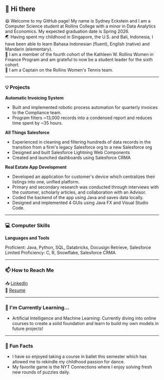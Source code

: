 ## 👋 Hi there 
😆 Welcome to my GitHub page! My name is Sydney Eckstein and I am a Computer Science student at Rollins College with a minor in Data Analytics and Economics. My expected graduation date is Spring 2026.  
🌏 Having spent my childhood in Singapore, the U.S. and Bali, Indonesia, I have been able to learn Bahasa Indonesian (fluent), English (native) and Mandarin (elementary).   
💸 I am a member of the fourth cohort of the Kathleen W. Rollins Women in Finance Program and am grateful to now be a student leader for the sixth cohort.  
🎾 I am a Captain on the Rollins Women's Tennis team.

---


### 💡 Projects
**Automatic Invoicing System**
- Built and implemented robotic process automation for quarterly invoices to the Compliance team.
- Program filters ~13,000 records into a condensed report and reduces time spent by ~35 hours.

**All Things Salesforce**
- Experienced in cleaning and filtering hundreds of data records in the transition from a firm's legacy Salesforce org to a new Salesforce org
- Designed and built Salesforce Lightning Web Components
- Created and launched dashboards using Salesforce CRMA  

**Real Estate App Development**
- Developed an application for customer's device which centralizes their listings into one, unified platform.
- Primary and secondary research was conducted through interviews with the customer, scholarly articles, and collaboration with an Advisor.
- Coded the backend of the app using Java and saves data locally.
- Designed and implemented 4 GUIs using Java FX and Visual Studio Code.  

---


### 💻 Computer Skills 
**Languages and Tools**  

Proficient: Java, Python, SQL, Databricks, Docusign Retrieve, Salesforce  
Limited Proficiency: C, R, Snowflake, Salesforce CRMA


---


### 📫 How to Reach Me 
📥 [LinkedIn](https://www.linkedin.com/in/sydneyeckstein/)  
📘 [Resume](https://github.com/SydneyEckstein/SydneyEckstein/blob/main/Sydney%20Eckstein%20Resume%2008.2025.pdf)  


---


### 🌱 I'm Currently Learning...
- Artificial Intelligence and Machine Learning: Currently diving into online courses to create a solid foundation and learn to build my own models in future projects!  


---


### 🔮 Fun Facts
- I have so enjoyed taking a course in ballet this semester which has allowed me to rekindle my childhood passion for dance.
- My favorite game is the NYT Connections where I enjoy solving fresh new rounds of puzzles daily.
<!--
**SydneyEckstein/SydneyEckstein** is a ✨ _special_ ✨ repository because its `README.md` (this file) appears on your GitHub profile.

Here are some ideas to get you started:

🔭 I’m currently working on ... 
- 🌱 I’m currently learning ...
- 👯 I’m looking to collaborate on ...
- 🤔 I’m looking for help with ...
- 💬 Ask me about ...

- 😄 Pronouns: ...
- ⚡ Fun fact: ...
-->
